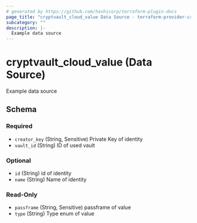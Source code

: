 ```yaml
---
# generated by https://github.com/hashicorp/terraform-plugin-docs
page_title: "cryptvault_cloud_value Data Source - terraform-provider-cryptvault"
subcategory: ""
description: |-
  Example data source
---
```


# cryptvault_cloud_value (Data Source)

Example data source



<!-- schema generated by tfplugindocs -->
## Schema

### Required

- `creator_key` (String, Sensitive) Private Key of identity
- `vault_id` (String) ID of used vault

### Optional

- `id` (String) id of identity
- `name` (String) Name of identity

### Read-Only

- `passframe` (String, Sensitive) passframe of value
- `type` (String) Type enum of value
